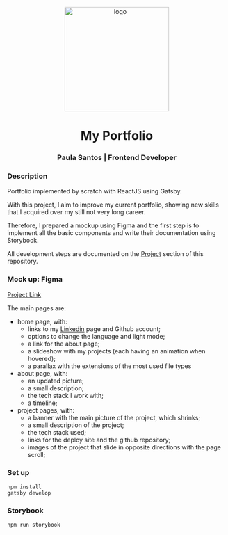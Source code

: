 <p align="center">
  <a href="https://www.gatsbyjs.com">
    <img alt="logo" src="https://i.ibb.co/N64zX9H/logo.png" width="240" />
  </a>
</p>
<h1 align="center">
  My Portfolio
</h1>
<h3 align="center">
  Paula Santos | Frontend Developer
</h3>

<h3 align="left">Description</h3>

<p>Portfolio implemented by scratch with ReactJS using Gatsby.</p>
<p>With this project, I aim to improve my current portfolio, showing new skills that I acquired over my still not very long career.</p>
<p>Therefore, I prepared a mockup using Figma and the first step is to implement all the basic components and write their documentation using Storybook.</p>
<p>All development steps are documented on the <a href="https://github.com/spaulas/my-portfolio/projects/1">Project</a> section of this repository.</p>


<h3 align="left">Mock up: Figma</h3>

<p><a href="https://www.figma.com/file/zK7DHrMuQ77U54ercJAdHf/MyPortfolio?node-id=49%3A0
">Project Link</a></p>

<p>The main pages are:</p>
<ul>
  <li>home page, with: 
    <ul>
      <li>links to my <a href="https://www.linkedin.com/in/spaulas/">Linkedin</a> page and Github account;</li>
      <li>options to change the language and light mode;</li>
      <li>a link for the about page;</li>
      <li>a slideshow with my projects (each having an animation when hovered);</li>
      <li>a parallax with the extensions of the most used file types</li>
    </ul>
  </li>
  <li>about page, with:
    <ul>
      <li>an updated picture;</li>
      <li>a small description;</li>
      <li>the tech stack I work with;</li>
      <li>a timeline;</li>
    </ul>
  </li>
  <li>project pages, with:
    <ul>
      <li>a banner with the main picture of the project, which shrinks;</li>
      <li>a small description of the project;</li>
      <li>the tech stack used;</li>
      <li>links for the deploy site and the github repository;</li>
      <li>images of the project that slide in opposite directions with the page scroll;</li>
    </ul>
  </li>
</ul>


<h3 align="left">Set up</h3>

```
npm install
gatsby develop
```

<h3 align="left">Storybook</h3>

```
npm run storybook
```


